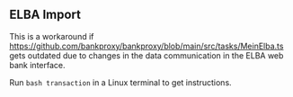 ## ELBA Import

This is a workaround if https://github.com/bankproxy/bankproxy/blob/main/src/tasks/MeinElba.ts gets outdated due to changes in the data communication in the ELBA web bank interface.

Run `bash transaction` in a Linux terminal to get instructions.
